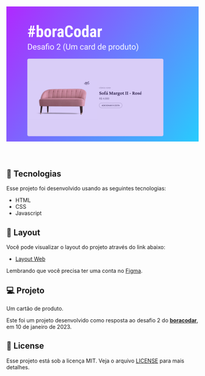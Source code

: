 <h1 align="center">
    <img alt="Product Card" src=".github/cover-desafio-02.png" />
</h1>

<br>

## 🧪 Tecnologias

Esse projeto foi desenvolvido usando as seguintes tecnologias:

- HTML
- CSS
- Javascript

## 🔖 Layout

Você pode visualizar o layout do projeto através do link abaixo:

- [Layout Web](https://www.figma.com/community/file/1195050984449538256)

Lembrando que você precisa ter uma conta no [Figma](http://figma.com/).

## 💻 Projeto

Um cartão de produto.

Este foi um projeto desenvolvido como resposta ao desafio 2 do **[boracodar](https://boracodar.dev/#)**, em 10 de janeiro de 2023.

## 📝 License

Esse projeto está sob a licença MIT. Veja o arquivo [LICENSE](LICENSE.md) para mais detalhes.

